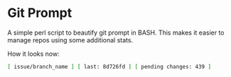 Git Prompt
==========

A simple perl script to beautify git prompt in BASH. This makes it easier to
manage repos using some additional stats.

How it looks now:
``` bash
[ issue/branch_name ] [ last: 8d726fd ] [ pending changes: 439 ]
```
